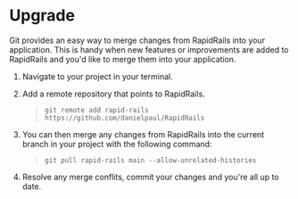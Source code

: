 # Upgrade

Git provides an easy way to merge changes from RapidRails into your application. This is handy when new features or improvements are added to RapidRails and you'd like to merge them into your application.

1. Navigate to your project in your terminal.

2. Add a remote repository that points to RapidRails.

   > `git remote add rapid-rails https://github.com/danielpaul/RapidRails`

3. You can then merge any changes from RapidRails into the current branch in your project with the following command:

   > `git pull rapid-rails main --allow-unrelated-histories`

4. Resolve any merge conflits, commit your changes and you're all up to date.
